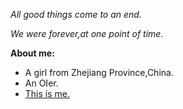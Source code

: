 *All good things come to an end.*

*We were forever,at one point of time.*

**About me:**
  * A girl from Zhejiang Province,China.
  * An OIer.
  * [This is me.](luogu.com.cn/user/410727)
